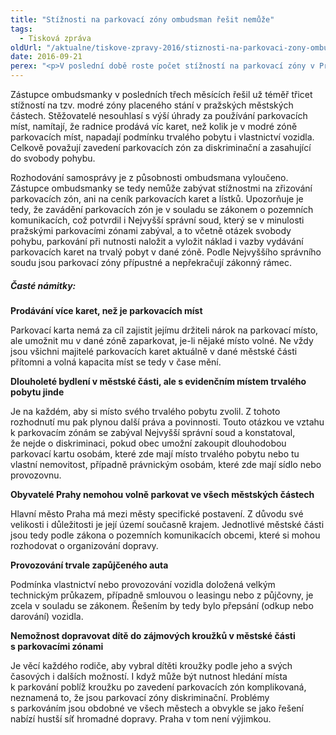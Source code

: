 ```yaml
---
title: "Stížnosti na parkovací zóny ombudsman řešit nemůže"
tags:
  - Tisková zpráva
oldUrl: "/aktualne/tiskove-zpravy-2016/stiznosti-na-parkovaci-zony-ombudsman-resit-nemuze"
date: 2016-09-21
perex: "<p>V poslední době roste počet stížností na parkovací zóny v Praze. Jejich zavedení je však v souladu se zákonem a je zcela v pravomoci obcí a měst tímto způsobem parkování na svém území upravit. Veřejný ochránce práv není oprávněn do rozhodování samosprávy zasahovat.</p>"
---
```


<!-- imported from the old website -->

<p>Zástupce ombudsmanky v posledních třech měsících řešil už téměř třicet stížností na tzv. modré zóny placeného stání v pražských městských částech. Stěžovatelé nesouhlasí s výší úhrady za používání parkovacích míst, namítají, že radnice prodává víc karet, než kolik je v modré zóně parkovacích míst, napadají podmínku trvalého pobytu i vlastnictví vozidla. Celkově považují zavedení parkovacích zón za diskriminační a zasahující do svobody pohybu.</p> <p>Rozhodování samosprávy je z působnosti ombudsmana vyloučeno. Zástupce ombudsmanky se tedy nemůže zabývat stížnostmi na zřizování parkovacích zón, ani na ceník parkovacích karet a lístků. Upozorňuje je tedy, že zavádění parkovacích zón je v souladu se zákonem o pozemních komunikacích, což potvrdil i Nejvyšší správní soud, který se v minulosti pražskými parkovacími zónami zabýval, a to včetně otázek svobody pohybu, parkování při nutnosti naložit a vyložit náklad i vazby vydávání parkovacích karet na trvalý pobyt v dané zóně. Podle Nejvyššího správního soudu jsou parkovací zóny přípustné a nepřekračují zákonný rámec. </p> <h5>Časté námitky:</h5> <p><b>Prodávání více karet, než je parkovacích míst</b></p> <p>Parkovací karta nemá za cíl zajistit jejímu držiteli nárok na parkovací místo, ale umožnit mu v dané zóně zaparkovat, je-li nějaké místo volné. Ne vždy jsou všichni majitelé parkovacích karet aktuálně v dané městské části přítomni a volná kapacita míst se tedy v čase mění.</p> <p><b>Dlouholeté bydlení v městské části, ale s evidenčním místem trvalého pobytu jinde</b></p> <p>Je na každém, aby si místo svého trvalého pobytu zvolil. Z tohoto rozhodnutí mu pak plynou další práva a povinnosti. Touto otázkou ve vztahu k parkovacím zónám se zabýval Nejvyšší správní soud a konstatoval, že nejde o diskriminaci, pokud obec umožní zakoupit dlouhodobou parkovací kartu osobám, které zde mají místo trvalého pobytu nebo tu vlastní nemovitost, případně právnickým osobám, které zde mají sídlo nebo provozovnu.</p> <p><b>Obyvatelé Prahy nemohou volně parkovat ve všech městských částech</b></p> <p>Hlavní město Praha má mezi městy specifické postavení. Z důvodu své velikosti i důležitosti je její území současně krajem. Jednotlivé městské části jsou tedy podle zákona o pozemních komunikacích obcemi, které si mohou rozhodovat o organizování dopravy.</p> <p><b>Provozování trvale zapůjčeného auta</b></p> <p>Podmínka vlastnictví nebo provozování vozidla doložená velkým technickým průkazem, případně smlouvou o leasingu nebo z půjčovny, je zcela v souladu se zákonem. Řešením by tedy bylo přepsání (odkup nebo darování) vozidla.</p> <p><b>Nemožnost dopravovat dítě do zájmových kroužků v městské části s parkovacími zónami</b></p> Je věcí každého rodiče, aby vybral dítěti kroužky podle jeho a svých časových i dalších možností. I když může být nutnost hledání místa k parkování poblíž kroužku po zavedení parkovacích zón komplikovaná, neznamená to, že jsou parkovací zóny diskriminační. Problémy s parkováním jsou obdobné ve všech městech a obvykle se jako řešení nabízí hustší síť hromadné dopravy. Praha v tom není výjimkou.
